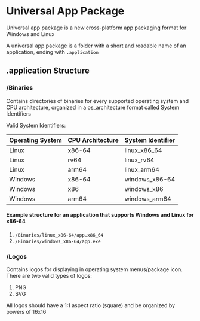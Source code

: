 # Universal App Package

Universal app package is a new cross-platform app packaging format for Windows and Linux

A universal app package is a folder with a short and readable name of an application, ending with `.application`

## .application Structure

### /Binaries

Contains directories of binaries for every supported operating system and CPU architecture, organized in a os_architecture format called System Identifiers

Valid System Identifiers:

| Operating System | CPU Architecture | System Identifier |
| ---------------- | ---------------- | ----------------- |
| Linux            | x86-64           | linux_x86_64      |
| Linux            | rv64             | linux_rv64        |
| Linux            | arm64            | linux_arm64       |
| Windows          | x86-64           | windows_x86-64    |
| Windows          | x86              | windows_x86       |
| Windows          | arm64            | windows_arm64     |

#### Example structure for an application that supports Windows and Linux for x86-64

1. `/Binaries/linux_x86-64/app.x86_64`
1. `/Binaries/windows_x86-64/app.exe`

### /Logos

Contains logos for displaying in operating system menus/package icon. There are two valid types of logos:

1. PNG
1. SVG

All logos should have a 1:1 aspect ratio (square) and be organized by powers of 16x16
